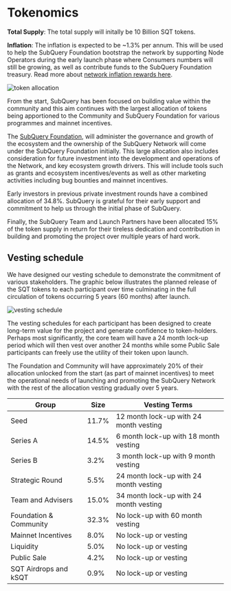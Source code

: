 # Tokenomics

**Total Supply**: The total supply will initally be 10 Billion SQT tokens.

**Inflation**: The inflation is expected to be ~1.3% per annum. This will be used to help the SubQuery Foundation bootstrap the network by supporting Node Operators during the early launch phase where Consumers numbers will still be growing, as well as contribute funds to the SubQuery Foundation treasury. Read more about [network inflation rewards here](../introduction/reward-distribution.md#network-inflation-rewards).

![token allocation](/assets/img/network/token_allocation.png)

From the start, SubQuery has been focused on building value within the community and this aim continues with the largest allocation of tokens being apportioned to the Community and SubQuery Foundation for various programmes and mainnet incentives.

The [SubQuery Foundation](https://subquery.foundation), will administer the governance and growth of the ecosystem and the ownership of the SubQuery Network will come under the SubQuery Foundation initially. This large allocation also includes consideration for future investment into the development and operations of the Network, and key ecosystem growth drivers. This will include tools such as grants and ecosystem incentives/events as well as other marketing activities including bug bounties and mainnet incentives.

Early investors in previous private investment rounds have a combined allocation of 34.8%. SubQuery is grateful for their early support and commitment to help us through the initial phase of SubQuery.

Finally, the SubQuery Team and Launch Partners have been allocated 15% of the token supply in return for their tireless dedication and contribution in building and promoting the project over multiple years of hard work.

## Vesting schedule

We have designed our vesting schedule to demonstrate the commitment of various stakeholders. The graphic below illustrates the planned release of the SQT tokens to each participant over time culminating in the full circulation of tokens occurring 5 years (60 months) after launch.

![vesting schedule](/assets/img/network/vesting_schedule.png)

The vesting schedules for each participant has been designed to create long-term value for the project and generate confidence to token-holders. Perhaps most significantly, the core team will have a 24 month lock-up period which will then vest over another 24 months while some Public Sale participants can freely use the utility of their token upon launch.

The Foundation and Community will have approximately 20% of their allocation unlocked from the start (as part of mainnet incentives) to meet the operational needs of launching and promoting the SubQuery Network with the rest of the allocation vesting gradually over 5 years.

| Group                  | Size  | Vesting Terms                          |
| ---------------------- | ----- | -------------------------------------- |
| Seed                   | 11.7% | 12 month lock-up with 24 month vesting |
| Series A               | 14.5% | 6 month lock-up with 18 month vesting  |
| Series B               | 3.2%  | 3 month lock-up with 9 month vesting   |
| Strategic Round        | 5.5%  | 24 month lock-up with 24 month vesting |
| Team and Advisers      | 15.0% | 34 month lock-up with 24 month vesting |
| Foundation & Community | 32.3% | No lock-up with 60 month vesting       |
| Mainnet Incentives     | 8.0%  | No lock-up or vesting                  |
| Liquidity              | 5.0%  | No lock-up or vesting                  |
| Public Sale            | 4.2%  | No lock-up or vesting                  |
| SQT Airdrops and kSQT  | 0.9%  | No lock-up or vesting                  |
